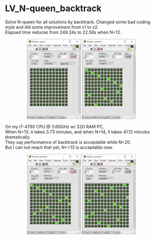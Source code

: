 # LV_N-queen_backtrack

Solve N-queen for all solutions by backtrack.
Changed some bad coding style and did some improvement from v1 to v2.  
Elapsed time reduces from 249.24s to 22.58s when N=12.  
<div align="center">
	<img src="./pic/8Queen_quest1.png" alt="Editor" width="177">
	<img src="./pic/8Queen_quest2_1.png" alt="Editor" width="177">
</div>
  
  
On my i7-4790 CPU @ 3.60GHz w/ 32G RAM PC,  
When N=13, it takes 3.73 minutes, and when N=14, it takes 41.12 minutes dramatically.  
They say performamce of backtrack is acceptable while N<20.  
But I can not reach that yet, N<=13 is acceptable now.  
  
<div align="center">
	<img src="./pic/8Queen_quest2_2.png" alt="Editor" width="177">
	<img src="./pic/8Queen_quest2_3.png" alt="Editor" width="177">
</div>  
  
